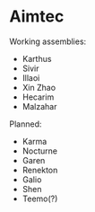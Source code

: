 # Aimtec
Working assemblies:
- Karthus
- Sivir
- Illaoi
- Xin Zhao
- Hecarim
- Malzahar

Planned:
- Karma
- Nocturne
- Garen
- Renekton
- Galio
- Shen
- Teemo(?)
